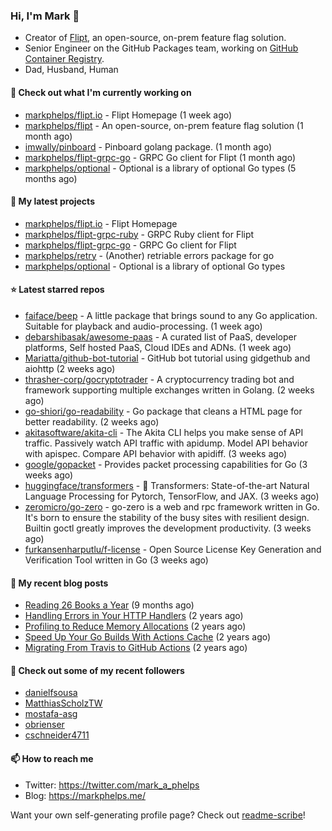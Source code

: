 ### Hi, I'm Mark 👋

* Creator of [Flipt](https://github.com/markphelps/flipt), an open-source, on-prem feature flag solution.
* Senior Engineer on the GitHub Packages team, working on [GitHub Container Registry](https://github.blog/2020-09-01-introducing-github-container-registry/).
* Dad, Husband, Human

#### 👷 Check out what I'm currently working on

- [markphelps/flipt.io](https://github.com/markphelps/flipt.io) - Flipt Homepage (1 week ago)
- [markphelps/flipt](https://github.com/markphelps/flipt) - An open-source, on-prem feature flag solution (1 month ago)
- [imwally/pinboard](https://github.com/imwally/pinboard) - Pinboard golang package. (1 month ago)
- [markphelps/flipt-grpc-go](https://github.com/markphelps/flipt-grpc-go) - GRPC Go client for Flipt (1 month ago)
- [markphelps/optional](https://github.com/markphelps/optional) - Optional is a library of optional Go types (5 months ago)

#### 🌱 My latest projects

- [markphelps/flipt.io](https://github.com/markphelps/flipt.io) - Flipt Homepage
- [markphelps/flipt-grpc-ruby](https://github.com/markphelps/flipt-grpc-ruby) - GRPC Ruby client for Flipt
- [markphelps/flipt-grpc-go](https://github.com/markphelps/flipt-grpc-go) - GRPC Go client for Flipt
- [markphelps/retry](https://github.com/markphelps/retry) - (Another) retriable errors package for go
- [markphelps/optional](https://github.com/markphelps/optional) - Optional is a library of optional Go types

#### ⭐️ Latest starred repos

- [faiface/beep](https://github.com/faiface/beep) - A little package that brings sound to any Go application. Suitable for playback and audio-processing. (1 week ago)
- [debarshibasak/awesome-paas](https://github.com/debarshibasak/awesome-paas) - A curated list of PaaS, developer platforms, Self hosted PaaS, Cloud IDEs and ADNs. (1 week ago)
- [Mariatta/github-bot-tutorial](https://github.com/Mariatta/github-bot-tutorial) - GitHub bot tutorial using gidgethub and aiohttp (2 weeks ago)
- [thrasher-corp/gocryptotrader](https://github.com/thrasher-corp/gocryptotrader) - A cryptocurrency trading bot and framework supporting multiple exchanges written in Golang. (2 weeks ago)
- [go-shiori/go-readability](https://github.com/go-shiori/go-readability) - Go package that cleans a HTML page for better readability. (2 weeks ago)
- [akitasoftware/akita-cli](https://github.com/akitasoftware/akita-cli) - The Akita CLI helps you make sense of API traffic. Passively watch API traffic with apidump. Model API behavior with apispec. Compare API behavior with apidiff. (3 weeks ago)
- [google/gopacket](https://github.com/google/gopacket) - Provides packet processing capabilities for Go (3 weeks ago)
- [huggingface/transformers](https://github.com/huggingface/transformers) - 🤗 Transformers: State-of-the-art Natural Language Processing for Pytorch, TensorFlow, and JAX. (3 weeks ago)
- [zeromicro/go-zero](https://github.com/zeromicro/go-zero) - go-zero is a web and rpc framework written in Go. It&#39;s born to ensure the stability of the busy sites with resilient design. Builtin goctl greatly improves the development productivity. (3 weeks ago)
- [furkansenharputlu/f-license](https://github.com/furkansenharputlu/f-license) - Open Source License Key Generation and Verification Tool written in Go (3 weeks ago)

#### 📜 My recent blog posts

- [Reading 26 Books a Year](https://markphelps.me/2020/12/reading-26-books-a-year/) (9 months ago)
- [Handling Errors in Your HTTP Handlers](https://markphelps.me/2020/04/handling-errors-in-your-http-handlers/) (2 years ago)
- [Profiling to Reduce Memory Allocations](https://markphelps.me/2019/11/profiling-to-reduce-memory-allocations/) (2 years ago)
- [Speed Up Your Go Builds With Actions Cache](https://markphelps.me/2019/11/speed-up-your-go-builds-with-actions-cache/) (2 years ago)
- [Migrating From Travis to GitHub Actions](https://markphelps.me/2019/09/migrating-from-travis-to-github-actions/) (2 years ago)

#### 👯 Check out some of my recent followers

- [danielfsousa](https://github.com/danielfsousa)
- [MatthiasScholzTW](https://github.com/MatthiasScholzTW)
- [mostafa-asg](https://github.com/mostafa-asg)
- [obrienser](https://github.com/obrienser)
- [cschneider4711](https://github.com/cschneider4711)

#### 📫 How to reach me

- Twitter: https://twitter.com/mark_a_phelps
- Blog: https://markphelps.me/

Want your own self-generating profile page? Check out [readme-scribe](https://github.com/muesli/readme-scribe)!
